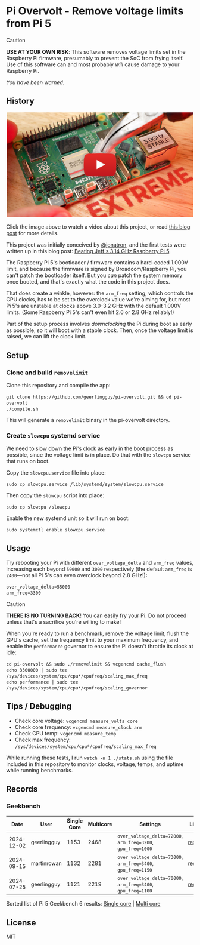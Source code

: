 # Pi Overvolt - Remove voltage limits from Pi 5

> [!CAUTION]
> **USE AT YOUR OWN RISK**: This software removes voltage limits set in the Raspberry Pi firmware, presumably to prevent the SoC from frying itself. Use of this software can and most probably _will_ cause damage to your Raspberry Pi.
> 
> _You have been warned._

## History

<p align="center"><a href="https://www.youtube.com/watch?v=OXXKi-J0gs4"><img src="images/pi-overvolt.jpg?raw=true" width="500" height="auto" alt="YouTube - Video demonstrating Pi overclock with this overvolt hack" /></a></p>

Click the image above to watch a video about this project, or read [this blog post](https://www.jeffgeerling.com/blog/2024/fastest-overclock-on-raspberry-pi) for more details.

This project was initially conceived by [@jonatron](https://github.com/jonatron), and the first tests were written up in this blog post: [Beating Jeff's 3.14 GHz Raspberry Pi 5](https://jonatron.github.io/randomstuff/pivolt/).

The Raspberry Pi 5's bootloader / firmware contains a hard-coded 1.000V limit, and because the firmware is signed by Broadcom/Raspberry Pi, you can't patch the bootloader itself. But you _can_ patch the system memory once booted, and that's exactly what the code in this project does.

That does create a winkle, however: the `arm_freq` setting, which controls the CPU clocks, has to be set to the overclock value we're aiming for, but most Pi 5's are unstable at clocks above 3.0-3.2 GHz with the default 1.000V limits. (Some Raspberry Pi 5's can't even hit 2.6 or 2.8 GHz reliably!)

Part of the setup process involves _downclocking_ the Pi during boot as early as possible, so it will boot with a stable clock. Then, once the voltage limit is raised, we can lift the clock limit.

## Setup

### Clone and build `removelimit`

Clone this repository and compile the app:

```
git clone https://github.com/geerlingguy/pi-overvolt.git && cd pi-overvolt
./compile.sh
```

This will generate a `removelimit` binary in the pi-overvolt directory.

### Create `slowcpu` systemd service

We need to slow down the Pi's clock as early in the boot process as possible, since the voltage limit is in place. Do that with the `slowcpu` service that runs on boot.

Copy the `slowcpu.service` file into place:

```
sudo cp slowcpu.service /lib/systemd/system/slowcpu.service
```

Then copy the `slowcpu` script into place:

```
sudo cp slowcpu /slowcpu
```

Enable the new systemd unit so it will run on boot:

```
sudo systemctl enable slowcpu.service
```

## Usage

Try rebooting your Pi with different `over_voltage_delta` and `arm_freq` values, increasing each beyond `50000` and `3000` respectively (the default `arm_freq` is `2400`—not all Pi 5's can even overclock beyond 2.8 GHz!):

```
over_voltage_delta=55000
arm_freq=3300
```

> [!CAUTION]
> **THERE IS NO TURNING BACK**! You can easily fry your Pi. Do not proceed unless that's a sacrifice you're willing to make!

When you're ready to run a benchmark, remove the voltage limit, flush the GPU's cache, set the frequency limit to your maximum frequency, and enable the `performance` governor to ensure the Pi doesn't throttle its clock at idle:

```
cd pi-overvolt && sudo ./removelimit && vcgencmd cache_flush
echo 3300000 | sudo tee /sys/devices/system/cpu/cpu*/cpufreq/scaling_max_freq
echo performance | sudo tee /sys/devices/system/cpu/cpu*/cpufreq/scaling_governor
```

## Tips / Debugging

  - Check core voltage: `vcgencmd measure_volts core`
  - Check core frequency: `vcgencmd measure_clock arm`
  - Check CPU temp: `vcgencmd measure_temp`
  - Check max frequency: `/sys/devices/system/cpu/cpu*/cpufreq/scaling_max_freq`

While running these tests, I run `watch -n 1 ./stats.sh` using the file included in this repository to monitor clocks, voltage, temps, and uptime while running benchmarks.

## Records

### Geekbench

| Date | User | Single Core | Multicore | Settings | Link |
| --- | --- | --- | --- | --- | --- |
| 2024-12-02 | geerlingguy | 1153 | 2468 | `over_voltage_delta=72000`, `arm_freq=3200`, `gpu_freq=1000` | [result](https://browser.geekbench.com/v6/cpu/9204206) |
| 2024-09-15 | martinrowan | 1132 | 2281 | `over_voltage_delta=73000`, `arm_freq=3400`, `gpu_freq=1150` | [result](https://browser.geekbench.com/v6/cpu/7307638) |
| 2024-07-25 | geerlingguy | 1121 | 2219 | `over_voltage_delta=70000`, `arm_freq=3400`, `gpu_freq=1100` | [result](https://browser.geekbench.com/v6/cpu/7058700) |

Sorted list of Pi 5 Geekbench 6 results: [Single core](https://browser.geekbench.com/v6/cpu/search?dir=desc&q=Raspberry+Pi+5+Model+B&sort=score) | [Multi core](https://browser.geekbench.com/v6/cpu/search?dir=desc&q=Raspberry+Pi+5+Model+B&sort=multicore_score)

## License

MIT
